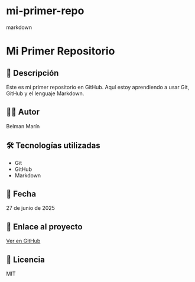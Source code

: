 # mi-primer-repo
 markdown
# Mi Primer Repositorio

## 📌 Descripción
Este es mi primer repositorio en GitHub. Aquí estoy aprendiendo a usar Git, GitHub y el lenguaje Markdown.

## 👨‍💻 Autor
Belman Marín

## 🛠 Tecnologías utilizadas
- Git
- GitHub
- Markdown

## 📅 Fecha
27 de junio de 2025

## 🔗 Enlace al proyecto
[Ver en GitHub](https://github.com/usuario/mi-primer-repo)

## 📝 Licencia
MIT
